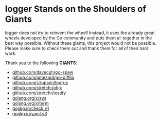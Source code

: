 # logger Stands on the Shoulders of Giants

logger does not try to reinvent the wheel! Instead, it uses the already great wheels developed by the Go community and puts them all together in the best way possible. Without these giants, this project would not be possible. Please make sure to check them out and thank them for all of their hard work.

Thank you to the following **GIANTS**:

* [github.com/davecgh/go-spew](https://godoc.org/github.com/davecgh/go-spew)
* [github.com/pmezard/go-difflib](https://godoc.org/github.com/pmezard/go-difflib)
* [github.com/sirupsen/logrus](https://godoc.org/github.com/sirupsen/logrus)
* [github.com/stretchr/objx](https://godoc.org/github.com/stretchr/objx)
* [github.com/stretchr/testify](https://godoc.org/github.com/stretchr/testify)
* [golang.org/x/sys](https://godoc.org/golang.org/x/sys)
* [golang.org/x/term](https://godoc.org/golang.org/x/term)
* [gopkg.in/check.v1](https://godoc.org/gopkg.in/check.v1)
* [gopkg.in/yaml.v3](https://godoc.org/gopkg.in/yaml.v3)
